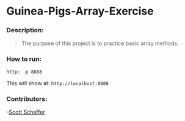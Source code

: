 # Guinea-Pigs-Array-Exercise

### Description:
>The purpose of this project is to practice basic array methods.

### How to run:
```
http: -p 8888
```

This will show at:
`http://localhost:8888`

### Contributors:
-[Scott Schaffer](https://github.com/scottpschaffer)

